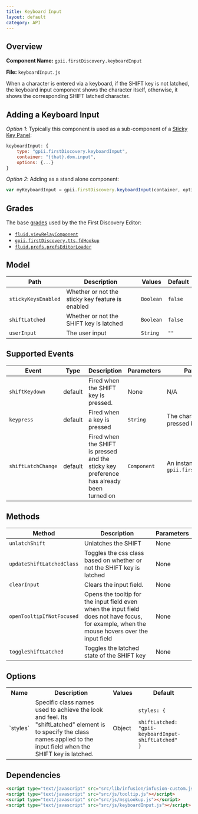 ```yaml
---
title: Keyboard Input
layout: default
category: API
---
```


## Overview

**Component Name:** `gpii.firstDiscovery.keyboardInput`

**File:** `keyboardInput.js`

When a character is entered via a keyboard, if the SHIFT key is not latched,
the keyboard input component shows the character itself, otherwise, it shows
the corresponding SHIFT latched character.

## Adding a Keyboard Input

*Option 1*: Typically this component is used as a sub-component of a [Sticky Key Panel](stickyKeyPanel.md):
```javascript
keyboardInput: {
    type: "gpii.firstDiscovery.keyboardInput",
    container: "{that}.dom.input",
    options: {...}
}
```

*Option 2*: Adding as a stand alone component:
```javascript
var myKeyboardInput = gpii.firstDiscovery.keyboardInput(container, options);
```

## Grades

The base [grades](http://docs.fluidproject.org/infusion/development/ComponentGrades.html)
used by the the First Discovery Editor:

* [`fluid.viewRelayComponent`](http://docs.fluidproject.org/infusion/development/ComponentGrades.html)
* [`gpii.firstDiscovery.tts.fdHookup`](tts-hookup.md)
* [`fluid.prefs.prefsEditorLoader`](http://docs.fluidproject.org/infusion/development/PreferencesEditor.html)

## Model

| Path   | Description | Values | Default |
|--------|-------------|--------|---------|
| `stickyKeysEnabled` | Whether or not the sticky key feature is enabled | `Boolean` |  `false` |
| `shiftLatched` | Whether or not the SHIFT key is latched | `Boolean` |  `false` |
| `userInput ` | The user input | `String` | `""`  |

## Supported Events

| Event  | Type |Description | Parameters | Parameter Description |
|--------|------|------------|------------|-----------------------|
| `shiftKeydown` | default | Fired when the SHIFT key is pressed. | None | N/A |
| `keypress` | default | Fired when a key is pressed | `String` | The character associated with the pressed key  |
| `shiftLatchChange ` | default | Fired when the SHIFT is pressed and the sticky key preference has already been turned on | `Component` | An instance of `gpii.firstDiscovery.keyboardInput`  |

## Methods

| Method | Description | Parameters |
|--------|-------------|------------|
| `unlatchShift` | Unlatches the SHIFT | None |
| `updateShiftLatchedClass` | Toggles the css class based on whether or not the SHIFT key is latched | None |
| `clearInput` | Clears the input field. | None |
| `openTooltipIfNotFocused` | Opens the tooltip for the input field even when the input field does not have focus, for example, when the mouse hovers over the input field | None |
| `toggleShiftLatched` | Toggles the latched state of the SHIFT key | None |


## Options

<table>
    <tr><th>Name</th><th>Description</th><th>Values</th><th>Default</th></tr>
    <tr>
        <td>`styles`</td>
        <td>Specific class names used to achieve the look and feel. Its "shiftLatched" element is to specify the class names applied to the input field when the SHIFT key is latched.</td>
        <td>Object</td>
        <td>
        <pre><code>styles: {
    shiftLatched: "gpii-keyboardInput-shiftLatched"
}</code></pre>
        </td>
    </tr>
</table>

## Dependencies

```html
<script type="text/javascript" src="src/lib/infusion/infusion-custom.js"></script>
<script type="text/javascript" src="src/js/tooltip.js"></script>
<script type="text/javascript" src="src/js/msgLookup.js"></script>
<script type="text/javascript" src="src/js/keyboardInput.js"></script>
```

